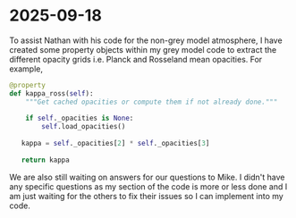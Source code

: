 # 2025-09-18

To assist Nathan with his code for the non-grey model atmosphere, I have created some property objects within my grey model code to extract the different opacity grids i.e. Planck and Rosseland mean opacities. For example,

```python
@property
def kappa_ross(self):
    """Get cached opacities or compute them if not already done."""
    
    if self._opacities is None:
        self.load_opacities()
        
   kappa = self._opacities[2] * self._opacities[3]
   
   return kappa
```

We are also still waiting on answers for our questions to Mike. I didn't have any specific questions as my section of the code is more or less done and I am just waiting for the others to fix their issues so I can implement into my code.